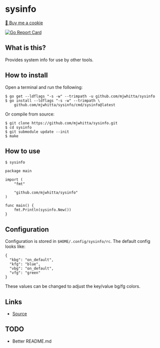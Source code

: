 # sysinfo

<a href="https://www.buymeacoffee.com/mjwhitta">🍪 Buy me a cookie</a>

[![Go Report Card](https://goreportcard.com/badge/github.com/mjwhitta/sysinfo)](https://goreportcard.com/report/github.com/mjwhitta/sysinfo)

## What is this?

Provides system info for use by other tools.

## How to install

Open a terminal and run the following:

```
$ go get --ldflags "-s -w" --trimpath -u github.com/mjwhitta/sysinfo
$ go install --ldflags "-s -w" --trimpath \
    github.com/mjwhitta/sysinfo/cmd/sysinfo@latest
```

Or compile from source:

```
$ git clone https://github.com/mjwhitta/sysinfo.git
$ cd sysinfo
$ git submodule update --init
$ make
```

## How to use

```
$ sysinfo
```

```
package main

import (
    "fmt"

    "github.com/mjwhitta/sysinfo"
)

func main() {
    fmt.Println(sysinfo.New())
}
```

## Configuration

Configuration is stored in `$HOME/.config/sysinfo/rc`. The default
config looks like:

```
{
  "kbg": "on_default",
  "kfg": "blue",
  "vbg": "on_default",
  "vfg": "green"
}
```

These values can be changed to adjust the key/value bg/fg colors.

## Links

- [Source](https://github.com/mjwhitta/sysinfo)

## TODO

- Better README.md
